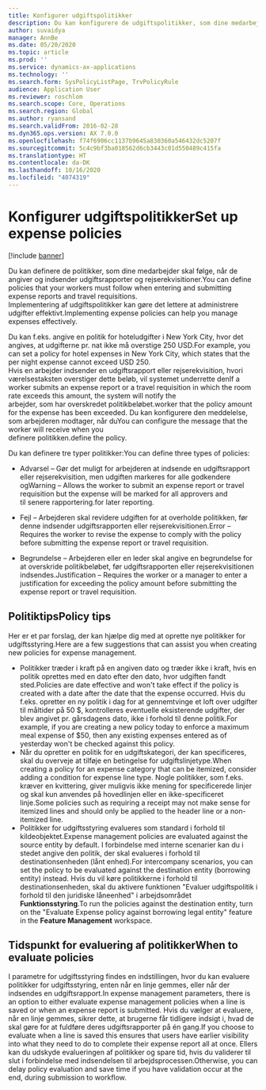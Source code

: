 ```yaml
---
title: Konfigurer udgiftspolitikker
description: Du kan konfigurere de udgiftspolitikker, som dine medarbejder skal følge, når de angiver og indsender udgiftsrapporter og rejserekvisitioner i Microsoft Dynamics 365 Finance.
author: suvaidya
manager: AnnBe
ms.date: 05/20/2020
ms.topic: article
ms.prod: ''
ms.service: dynamics-ax-applications
ms.technology: ''
ms.search.form: SysPolicyListPage, TrvPolicyRule
audience: Application User
ms.reviewer: roschlom
ms.search.scope: Core, Operations
ms.search.region: Global
ms.author: ryansand
ms.search.validFrom: 2016-02-28
ms.dyn365.ops.version: AX 7.0.0
ms.openlocfilehash: f74f6906cc1137b9645a830360a546432dc5207f
ms.sourcegitcommit: 5c4c9bf3ba018562d6cb3443c01d550489c415fa
ms.translationtype: HT
ms.contentlocale: da-DK
ms.lasthandoff: 10/16/2020
ms.locfileid: "4074319"
---
```

# <a name="set-up-expense-policies"></a><span data-ttu-id="e0fb5-103">Konfigurer udgiftspolitikker</span><span class="sxs-lookup"><span data-stu-id="e0fb5-103">Set up expense policies</span></span>

[!include [banner](../includes/banner.md)]

<span data-ttu-id="e0fb5-104">Du kan definere de politikker, som dine medarbejder skal følge, når de angiver og indsender udgiftsrapporter og rejserekvisitioner.</span><span class="sxs-lookup"><span data-stu-id="e0fb5-104">You can define policies that your workers must follow when entering and submitting expense reports and travel requisitions.</span></span>         
<span data-ttu-id="e0fb5-105">Implementering af udgiftspolitikker kan gøre det lettere at administrere udgifter effektivt.</span><span class="sxs-lookup"><span data-stu-id="e0fb5-105">Implementing expense policies can help you manage expenses effectively.</span></span>         

<span data-ttu-id="e0fb5-106">Du kan f.eks. angive en politik for hoteludgifter i New York City, hvor det angives, at udgifterne pr. nat ikke må overstige 250 USD.</span><span class="sxs-lookup"><span data-stu-id="e0fb5-106">For example, you can set a policy for hotel expenses in New York City, which states that the per night expense cannot exceed USD 250.</span></span>       
<span data-ttu-id="e0fb5-107">Hvis en arbejder indsender en udgiftsrapport eller rejserekvisition, hvori værelsestaksten overstiger dette beløb, vil systemet underrette den</span><span class="sxs-lookup"><span data-stu-id="e0fb5-107">If a worker submits an expense report or a travel requisition in which the room rate exceeds this amount, the system will notify the</span></span>        
<span data-ttu-id="e0fb5-108">arbejder, som har overskredet politikbeløbet.</span><span class="sxs-lookup"><span data-stu-id="e0fb5-108">worker that the policy amount for the expense has been exceeded.</span></span> <span data-ttu-id="e0fb5-109">Du kan konfigurere den meddelelse, som arbejderen modtager, når du</span><span class="sxs-lookup"><span data-stu-id="e0fb5-109">You can configure the message that the worker will receive when you</span></span>        
<span data-ttu-id="e0fb5-110">definere politikken.</span><span class="sxs-lookup"><span data-stu-id="e0fb5-110">define the policy.</span></span>      
        
<span data-ttu-id="e0fb5-111">Du kan definere tre typer politikker:</span><span class="sxs-lookup"><span data-stu-id="e0fb5-111">You can define three types of policies:</span></span>         
        
- <span data-ttu-id="e0fb5-112">Advarsel – Gør det muligt for arbejderen at indsende en udgiftsrapport eller rejserekvisition, men udgiften markeres for alle godkendere og</span><span class="sxs-lookup"><span data-stu-id="e0fb5-112">Warning – Allows the worker to submit an expense report or travel requisition but the expense will be marked for all approvers and</span></span>        
  <span data-ttu-id="e0fb5-113">til senere rapportering.</span><span class="sxs-lookup"><span data-stu-id="e0fb5-113">for later reporting.</span></span>        

- <span data-ttu-id="e0fb5-114">Fejl – Arbejderen skal revidere udgiften for at overholde politikken, før denne indsender udgiftsrapporten eller rejserekvisitionen.</span><span class="sxs-lookup"><span data-stu-id="e0fb5-114">Error – Requires the worker to revise the expense to comply with the policy before submitting the expense report or travel requisition.</span></span>       
 
 - <span data-ttu-id="e0fb5-115">Begrundelse – Arbejderen eller en leder skal angive en begrundelse for at overskride politikbeløbet, før udgiftsrapporten eller rejserekvisitionen indsendes.</span><span class="sxs-lookup"><span data-stu-id="e0fb5-115">Justification – Requires the worker or a manager to enter a justification for exceeding the policy amount before submitting the expense report or travel requisition.</span></span>        

## <a name="policy-tips"></a><span data-ttu-id="e0fb5-116">Politiktips</span><span class="sxs-lookup"><span data-stu-id="e0fb5-116">Policy tips</span></span>
<span data-ttu-id="e0fb5-117">Her er et par forslag, der kan hjælpe dig med at oprette nye politikker for udgiftsstyring.</span><span class="sxs-lookup"><span data-stu-id="e0fb5-117">Here are a few suggestions that can assist you when creating new policies for expense management.</span></span> 
* <span data-ttu-id="e0fb5-118">Politikker træder i kraft på en angiven dato og træder ikke i kraft, hvis en politik oprettes med en dato efter den dato, hvor udgiften fandt sted.</span><span class="sxs-lookup"><span data-stu-id="e0fb5-118">Policies are date effective and won't take effect if the policy is created with a date after the date that the expense occurred.</span></span> <span data-ttu-id="e0fb5-119">Hvis du f.eks. opretter en ny politik i dag for at gennemtvinge et loft over udgifter til måltider på 50 $, kontrolleres eventuelle eksisterende udgifter, der blev angivet pr. gårsdagens dato, ikke i forhold til denne politik.</span><span class="sxs-lookup"><span data-stu-id="e0fb5-119">For example, if you are creating a new policy today to enforce a maximum meal expense of $50, then any existing expenses entered as of yesterday won't be checked against this policy.</span></span>
* <span data-ttu-id="e0fb5-120">Når du opretter en politik for en udgiftskategori, der kan specificeres, skal du overveje at tilføje en betingelse for udgiftslinjetype.</span><span class="sxs-lookup"><span data-stu-id="e0fb5-120">When creating a policy for an expense category that can be itemized, consider adding a condition for expense line type.</span></span> <span data-ttu-id="e0fb5-121">Nogle politikker, som f.eks. kræver en kvittering, giver muligvis ikke mening for specificerede linjer og skal kun anvendes på hovedlinjen eller en ikke-specificeret linje.</span><span class="sxs-lookup"><span data-stu-id="e0fb5-121">Some policies such as requiring a receipt may not make sense for itemized lines and should only be applied to the header line or a non-itemized line.</span></span> 
* <span data-ttu-id="e0fb5-122">Politikker for udgiftsstyring evalueres som standard i forhold til kildeobjektet.</span><span class="sxs-lookup"><span data-stu-id="e0fb5-122">Expense management policies are evaluated against the source entity by default.</span></span> <span data-ttu-id="e0fb5-123">I forbindelse med interne scenarier kan du i stedet angive den politik, der skal evalueres i forhold til destinationsenheden (lånt enhed).</span><span class="sxs-lookup"><span data-stu-id="e0fb5-123">For intercompany scenarios, you can set the policy to be evaluated against the destination entity (borrowing entity) instead.</span></span> <span data-ttu-id="e0fb5-124">Hvis du vil køre politikkerne i forhold til destinationsenheden, skal du aktivere funktionen "Evaluer udgiftspolitik i forhold til den juridiske låneenhed" i arbejdsområdet **Funktionsstyring**.</span><span class="sxs-lookup"><span data-stu-id="e0fb5-124">To run the policies against the destination entity, turn on the "Evaluate Expense policy against borrowing legal entity" feature in the **Feature Management** workspace.</span></span>

## <a name="when-to-evaluate-policies"></a><span data-ttu-id="e0fb5-125">Tidspunkt for evaluering af politikker</span><span class="sxs-lookup"><span data-stu-id="e0fb5-125">When to evaluate policies</span></span>

<span data-ttu-id="e0fb5-126">I parametre for udgiftsstyring findes en indstillingen, hvor du kan evaluere politikker for udgiftsstyring, enten når en linje gemmes, eller når der indsendes en udgiftsrapport.</span><span class="sxs-lookup"><span data-stu-id="e0fb5-126">In expense management parameters, there is an option to either evaluate expense management policies when a line is saved or when an expense report is submitted.</span></span> <span data-ttu-id="e0fb5-127">Hvis du vælger at evaluere, når en linje gemmes, sikrer dette, at brugerne får tidligere indsigt i, hvad de skal gøre for at fuldføre deres udgiftsrapporter på én gang.</span><span class="sxs-lookup"><span data-stu-id="e0fb5-127">If you choose to evaluate when a line is saved this ensures that users have earlier visibility into what they need to do to complete their expense report all at once.</span></span> <span data-ttu-id="e0fb5-128">Ellers kan du udskyde evalueringen af politikker og spare tid, hvis du validerer til slut i forbindelse med indsendelsen til arbejdsprocessen.</span><span class="sxs-lookup"><span data-stu-id="e0fb5-128">Otherwise, you can delay policy evaluation and save time if you have validation occur at the end, during submission to workflow.</span></span>
